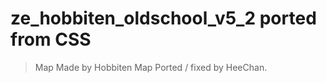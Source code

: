 # ze_hobbiten_oldschool_v5_2 ported from CSS

> Map Made by Hobbiten
> Map Ported / fixed by HeeChan.

